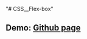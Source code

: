 "# CSS__Flex-box" 
<br/>

<h2><b>Demo: </b> <a href="https://hungtrn75.github.io/css-flex-box/">Github page</a></h2>
